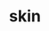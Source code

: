 ---
title: skin
release_version: v1.2
hra_release_version:
  - v1.0
  - v1.1
  - v1.2
model_type: asct-b
description: '[Anatomical Structures, Cell Types, plus Biomarkers (ASCT+B) tables](https://hubmapconsortium.github.io/ccf/pages/ccf-anatomical-structures.html) aim to capture the nested *part_of* structure of anatomical human body parts, the typology of cells, and biomarkers used to identify cell types. The tables are authored and reviewed by an international team of experts.'
creators:
  - 0000-0001-6638-683X
  - 0000-0002-1134-8585
  - 0000-0001-9987-6712
project_leads:
  - 0000-0002-3321-6137
reviewers:
  - 0000-0001-9813-0433
  - 0000-0002-3927-2084
  - 0000-0002-6571-3891
  - 0000-0003-0297-4370
  - 0000-0001-7655-4833
creation_date: 2022-05-06T00:00:00
license: CC BY 4.0
publisher:  HuBMAP 
funder:  National Institutes of Health 
award_number:  OT2OD026671 
hubmap_id:  HBM725.JHNS.532 
datatable: ASCT-B_VH_Skin.csv
doi: https://doi.org/10.48539/HBM725.JHNS.532
---